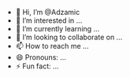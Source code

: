 - 👋 Hi, I’m @Adzamic
- 👀 I’m interested in ...
- 🌱 I’m currently learning ...
- 💞️ I’m looking to collaborate on ...
- 📫 How to reach me ...
- 😄 Pronouns: ...
- ⚡ Fun fact: ...

<!---
Adzamic/Adzamic is a ✨ special ✨ repository because its `README.md` (this file) appears on your GitHub profile.
You can click the Preview link to take a look at your changes.
--->

